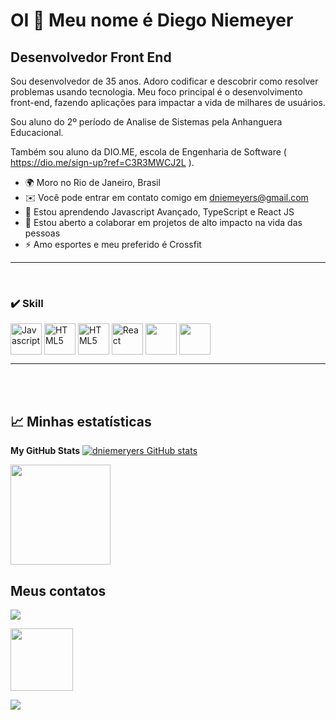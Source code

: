 OI 👋 Meu nome é Diego Niemeyer
==========================

Desenvolvedor Front End
-----------------------------

Sou desenvolvedor de 35 anos. Adoro codificar e descobrir como resolver problemas usando tecnologia. Meu foco principal é o desenvolvimento front-end, fazendo aplicações para impactar a vida de milhares de usuários.

Sou aluno do 2º período de Analise de Sistemas pela Anhanguera Educacional.

Também sou aluno da DIO.ME, escola de Engenharia de Software ( https://dio.me/sign-up?ref=C3R3MWCJ2L ).

* 🌍 Moro no Rio de Janeiro, Brasil
* ✉️ Você pode entrar em contato comigo em dniemeyers@gmail.com
* 🧠 Estou aprendendo Javascript Avançado, TypeScript e React JS
* 🤝 Estou aberto a colaborar em projetos de alto impacto na vida das pessoas
* ⚡ Amo esportes e meu preferido é Crossfit

----------------------------
<br>

### ✔️ Skill

<p align="left">
<a href="https://developer.mozilla.org/en-US/docs/Web/JavaScript" target="_blank" rel="noreferrer"><img align="center" src="https://raw.githubusercontent.com/danielcranney/readme-generator/main/public/icons/skills/javascript-colored.svg" height="50" width="50" alt="Javascript" /></a>
<a href="https://developer.mozilla.org/en-US/docs/Glossary/HTML5" target="_blank" rel="noreferrer"><img align="center" src="https://raw.githubusercontent.com/danielcranney/readme-generator/main/public/icons/skills/html5-colored.svg" height="50" width="50" alt="HTML5" /></a>
<a href="https://developer.mozilla.org/en-US/docs/Glossary/HTML5" target="_blank" rel="noreferrer"><img align="center" src="https://raw.githubusercontent.com/danielcranney/readme-generator/main/public/icons/skills/css3-colored.svg" height="50" width="50" alt="HTML5" /></a>
<a href="https://reactjs.org/" target="_blank" rel="noreferrer"><img align="center" src="https://raw.githubusercontent.com/danielcranney/readme-generator/main/public/icons/skills/react-colored.svg"height="50" width="50" alt="React" /></a>

<img align="center" height="50" width="50" target="_blank" src="https://cdn.jsdelivr.net/gh/devicons/devicon/icons/git/git-original.svg"/>
  <img align="center" height="50" width="50" target="_blank" src="https://user-images.githubusercontent.com/108142878/188039955-d02f0029-b2d6-4101-85d3-25a28baae374.png"/>

</p>

-----------------------------------------------------
<br>
<br>

## 📈  Minhas estatísticas 

<b>My GitHub Stats</b>
<a href="http://www.github.com/dniemeryers"><img src="https://github-readme-stats-peguimasid.vercel.app/api?username=dniemeryers&show_icons=true&hide=&count_private=true&title_color=3382ed&text_color=ffffff&icon_color=3382ed&bg_color=171717&hide_border=true&show_icons=true" alt="dniemeryers GitHub stats" /></a>

<img height="160em" src="https://github-readme-stats.vercel.app/api/top-langs/?username=dniemeryers&layout=compact&langs_count=7&theme=react"/>
 

##  Meus contatos

<P align="left">
  <a href="mailto:dniemeyers@gmail.com"><img src="https://img.shields.io/badge/Gmail-D14836?style=for-the-badge&logo=gmail&logoColor=white" align="center" target=" _blank"></a>  

  <a href="https://www.linkedin.com/in/diego-niemeyer/" target="_blank"><img src="https://img.shields.io/badge/-LinkedIn-%230077B5?style=for-the-badge&logo=linkedin&logoColor=white" align="center" width="100" target="_blank"></a>   
  
   <a href="https://wa.me/5521974112744/" target="_blank"><img src="https://img.shields.io/badge/-WhatsApp-%25D366?style=for-the-badge&logo=whatsapp&logoColor=white" align="center" ></a>
</p>

